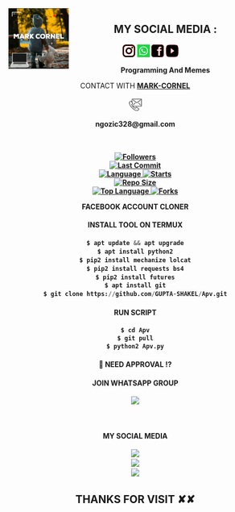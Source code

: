 <img src="https://github.com/GUPTA-SHAKEL/GUPTA/blob/main/IMAGE/GUPTA-SHAKEL.gif" width="120" height="120" align="left">
<center>
  
  
 
   ##  MY SOCIAL MEDIA : <br>

<a href="https://Instagram.com/mark.cornel97" target="_blank"><img src="https://github.com/GUPTA-SHAKEL/GUPTA/blob/main/IMAGE/instagram.png" alt="alt text" width="25" height="25"></a> 
<a href="wa.me/+2347013107449"><img src="https://github.com/GUPTA-SHAKEL/GUPTA/blob/main/IMAGE/WhatsApp.png" alt="alt text" width="25" height="25"></a>
<a href="https://www.facebook.com/Clinton.ngozi68" target="_blank"><img src="https://github.com/GUPTA-SHAKEL/GUPTA/blob/main/IMAGE/facebook.png" alt="alt text" width="25" height="25"></a> <a href="https://youtube.com/MARK-TECH"><img src="https://github.com/GUPTA-SHAKEL/GUPTA/blob/main/IMAGE/youtube.png" alt="alt text" width="25" height="25"></a> 
&nbsp;&nbsp;     &nbsp;&nbsp;    &nbsp;&nbsp;   &nbsp;&nbsp;   &nbsp;&nbsp;
  
____Programming And Memes____

CONTACT WITH <a href="https://github.com/GUPTA-SHAKEL"><b>MARK-CORNEL </a> </br><br>
<img src="https://github.com/GUPTA-SHAKEL/GUPTA/blob/main/IMAGE/contact.png" alt="alt text" width="25" height="25"> <br>
<p>ngozic328@gmail.com</p>  <br> <br> 


<a href="https://github.com/GUPTA-SHAKEL/followers">
<img title="Followers" src="https://img.shields.io/github/followers/GUPTA-SHAKEL?label=Followers&color=blue&style=flat-square"></a>

<br>
  <a href="https://github.com/GUPTA-SHAKEL/termux-style/stargazers/">
  <a href="https://github.com/GUPTA-SHAKEL/Mark-Tech">
    <img alt="Last Commit" src="https://img.shields.io/github/last-commit/GUPTA-SHAKEL/Mark-Tech.svg"/>
  </a>
<br>
  <a href="https://github.com/GUPTA-SHAKEL/Mark-Tech">
    <img alt="Language" src="https://img.shields.io/github/languages/count/GUPTA-SHAKEL/Mark-Tech.svg"/>
  </a>
  <a href="https://github.com/GUPTA-SHAKEL/Mark-Tech">
    <img alt="Starts" src="https://img.shields.io/github/stars/GUPTA-SHAKEL/Mark-Tech.svg"/>
  </a>
<br>
<a href="https://github.com/GUPTA-SHAKEL/Mark-Tech">
    <img alt="Repo Size" src="https://img.shields.io/github/repo-size/GUPTA-SHAKEL/Mark-Tech.svg"/>
  </a>
<br>
<a href="https://github.com/GUPTA-SHAKEL/Mark-Tech">
    <img alt="Top Language" src="https://img.shields.io/github/languages/top/GUPTA-SHAKEL/Mark-Tech.svg"/> <a                                                                                                        href="https://github.com/GUPTA-SHAKEL/Mark-Tech">
    <img alt="Forks" src="https://img.shields.io/github/forks/GUPTA-SHAKEL/Mark-Tech.svg"/>
  </a>
</div>

</br>
<p align="center">
      FACEBOOK ACCOUNT CLONER
</p>

#### INSTALL TOOL ON TERMUX
```python
$ apt update && apt upgrade
$ apt install python2
$ pip2 install mechanize lolcat
$ pip2 install requests bs4
$ pip2 install futures
$ apt install git
$ git clone https://github.com/GUPTA-SHAKEL/Apv.git
```
#### RUN SCRIPT
```python2
$ cd Apv
$ git pull
$ python2 Apv.py
```
#### :closed_lock_with_key: NEED APPROVAL ⁉️

#### JOIN WHATSAPP GROUP <br>
[![](https://img.shields.io/badge/WhatsApp-25D366?style=for-the-badge&logo=whatsapp&logoColor=white)](https://chat.whatsapp.com/BunWV3PAKCQLtAiVsx3YEF)

<br>

#### MY SOCIAL MEDIA

[![](https://img.shields.io/badge/Github-black?logo=Github&logoColor=red&labelColor=black)](https://github.com/GUPTA-SHAKEL) <br>
[![](https://img.shields.io/badge/Facebook-black?logo=Facebook&logoColor=red&labelColor=black)](https://www.facebook.com/Mark.Cornel8) <br>
[![](https://img.shields.io/badge/Instagram-black?logo=Instagram&logoColor=red&labelColor=black)](https://www.instagram.com/mark.cornel97) <br>


<h2> THANKS FOR VISIT ✘✘ <h2\>
